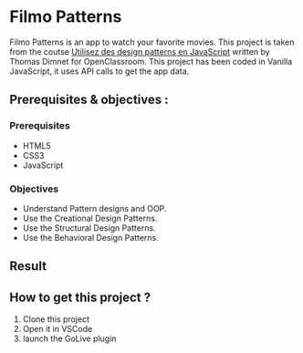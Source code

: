 # Filmo Patterns
Filmo Patterns is an app to watch your favorite movies. This project is taken from the coutse [Utilisez des design patterns en JavaScript](https://openclassrooms.com/fr/courses/7133336-utilisez-des-design-patterns-en-javascript) written by Thomas Dimnet for OpenClassroom.
This project has been coded in Vanilla JavaScript, it uses API calls to get the app data.

## Prerequisites & objectives :
### Prerequisites
* HTML5
* CSS3
* JavaScript

### Objectives
* Understand Pattern designs and OOP.
* Use the Creational Design Patterns.
* Use the Structural Design Patterns.
* Use the Behavioral Design Patterns.

## Result

## How to get this project ?
1. Clone this project
2. Open it in VSCode
3. launch the GoLive plugin
